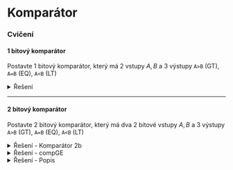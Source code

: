 # Komparátor

### Cvičení

#### 1 bitový komparátor

Postavte 1 bitový komparátor, který má 2 vstupy $A,B$ a 3 výstupy `A>B` (GT), `A=B` (EQ), `A<B` (LT)

<details>
  <summary>Řešení</summary>
  <img src="https://raw.githubusercontent.com/jaywor1/aps/main/obrazky/comp1b.png">
</details>

---

#### 2 bitový komparátor

Postavte 2 bitový komparátor, který má dva 2 bitové vstupy $A,B$ a 3 výstupy `A>B` (GT), `A=B` (EQ), `A<B` (LT)

<details>
  <summary>Řešení - Komparátor 2b</summary>
  <img src="https://raw.githubusercontent.com/jaywor1/aps/main/obrazky/comp2b.png">
</details>
<details>
  <summary>Řešení - compGE</summary>
  <img src="https://raw.githubusercontent.com/jaywor1/aps/main/obrazky/compge.png">
</details>
<details>
  <summary>Řešení - Popis</summary>
  Vytvořili jsme si compGE, abychom ušetřili dvě logic gaty, jelikož potřebujeme pro 2 bitový komparátor pouze GT a EQ.
</details>